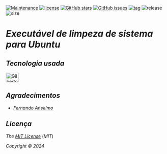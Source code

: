[![Maintenance](https://img.shields.io/badge/Maintained%3F-yes-green.svg)](https://GitHub.com/Gilberto-Mascena/clean_sh)
[![license](https://img.shields.io/github/license/Gilberto-Mascena/clean_sh)](https://github.com/Gilberto-Mascena/clean_sh/blob/main/LICENSE.md)
[![GitHub stars](https://img.shields.io/github/stars/Gilberto-Mascena/clean_sh)](https://github.com/Gilberto-Mascena/clean_sh/stargazers)
[![GitHub issues](https://img.shields.io/github/issues/Gilberto-Mascena/clean_sh)](https://github.com/Gilberto-Mascena/clean_sh/issues)
[![tag](https://img.shields.io/github/v/release/Gilberto-Mascena/clean_sh?include_prereleases)](https://github.com/Gilberto-Mascena/clean_sh/releases)
![release](https://img.shields.io/github/release-date/Gilberto-Mascena/clean_sh)
![size](https://img.shields.io/github/repo-size/Gilberto-Mascena/clean_sh)

# *Executável de limpeza de sistema para Ubuntu*

## *Tecnologia usada*
  <img align="center" alt="Gilberto Mascena-html" height="30" width="40"
  src="https://cdn.jsdelivr.net/gh/devicons/devicon@latest/icons/bash/bash-original.svg" />
          
##

## *Agradecimentos*

- [*Fernando Anselmo*](https://www.youtube.com/watch?v=YumXVt3sMfY)

##

## *Licença* 

*The* [*MIT License*](./LICENSE.md) (*MIT*)

*Copyright :copyright: 2024* 
##